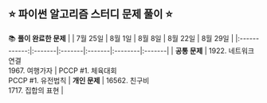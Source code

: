 ## ⭐️ 파이썬 알고리즘 스터디 문제 풀이 ⭐️

📚 **풀이 완료한 문제** 
|              | 7월 25일 | 8월 1일 | 8월 8일 | 8월 22일 | 8월 29일 |
|:------------:|:-------|:-------|:-------|:--------|:-------|
| **공통 문제** | 1922. 네트워크 연결 <br> 1967. 여행가자 | PCCP #1. 체육대회 <br> PCCP #1. 유전법칙 
| **개인 문제** | 16562. 친구비 <br> 1717. 집합의 표현 |